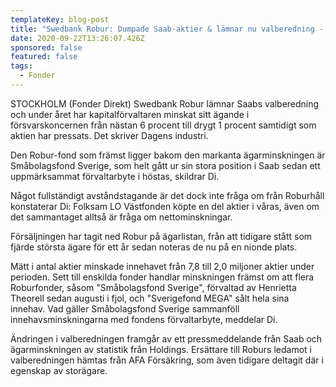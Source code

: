 ```yaml
---
templateKey: blog-post
title: "Swedbank Robur: Dumpade Saab-aktier & lämnar nu valberedning - DI"
date: 2020-09-22T13:26:07.426Z
sponsored: false
featured: false
tags:
  - Fonder
---
```

STOCKHOLM (Fonder Direkt) Swedbank Robur lämnar Saabs valberedning och under året har kapitalförvaltaren minskat sitt ägande i försvarskoncernen från nästan 6 procent till drygt 1 procent samtidigt som aktien har pressats. Det skriver Dagens industri.

Den Robur-fond som främst ligger bakom den markanta ägarminskningen är Småbolagsfond Sverige, som helt gått ur sin stora position i Saab sedan ett uppmärksammat förvaltarbyte i höstas, skildrar Di.

Något fullständigt avståndstagande är det dock inte fråga om från Roburhåll konstaterar Di: Folksam LO Västfonden köpte en del aktier i våras, även om det sammantaget alltså är fråga om nettominskningar.

Försäljningen har tagit ned Robur på ägarlistan, från att tidigare stått som fjärde största ägare för ett år sedan noteras de nu på en nionde plats.

Mätt i antal aktier minskade innehavet från 7,8 till 2,0 miljoner aktier under perioden. Sett till enskilda fonder handlar minskningen främst om att flera Roburfonder, såsom "Småbolagsfond Sverige", förvaltad av Henrietta Theorell sedan augusti i fjol, och "Sverigefond MEGA" sålt hela sina innehav. Vad gäller Småbolagsfond Sverige sammanföll innehavsminskningarna med fondens förvaltarbyte, meddelar Di.

Ändringen i valberedningen framgår av ett pressmeddelande från Saab och ägarminskningen av statistik från Holdings. Ersättare till Roburs ledamot i valberedningen hämtas från AFA Försäkring, som även tidigare deltagit där i egenskap av storägare.